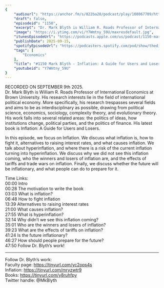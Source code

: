 ```yaml
---
{
	"audiourl": "https://anchor.fm/s/822ba20/podcast/play/108067709/https%3A%2F%2Fd3ctxlq1ktw2nl.cloudfront.net%2Fstaging%2F2025-8-9%2Ff503754f-695a-bfd3-5432-4bb2cea1c85a.m4a",
	"draft": false,
	"episodeid": "1150",
	"excerpt": "Dr. Mark Blyth is William R. Roads Professor of International Economics at Brown University. His research interests lie in the field of international political economy. More specifically, his research trespasses several fields and aims to be as interdisciplinary as possible, drawing from political science, economics, sociology, complexity theory, and evolutionary theory. His work falls into several related areas: the politics of ideas, how institutions change, political parties, and the politics of finance. His latest book is Inflation: A Guide for Users and Losers.",
	"image": "https://i.ytimg.com/vi/Y7Wmtny_59U/maxresdefault.jpg",
	"itunesEpisodeUrl": "https://podcasts.apple.com/us/podcast/1150-mark-blyth-inflation-a-guide-for-users-and-losers/id1451347236?i=1000726946101&uo=4",
	"publishDate": 2025-09-15,
	"spotifyEpisodeUrl": "https://podcasters.spotify.com/pod/show/thedissenter/episodes/1150-Mark-Blyth---Inflation-A-Guide-for-Users-and-Losers-e380fdt",
	"tags": [
		"Economics"
	],
	"title": "#1150 Mark Blyth - Inflation: A Guide for Users and Losers",
	"youtubeid": "Y7Wmtny_59U"
}
---
```

RECORDED ON SEPTEMBER 9th 2025.  
Dr. Mark Blyth is William R. Roads Professor of International Economics at Brown University. His research interests lie in the field of international political economy. More specifically, his research trespasses several fields and aims to be as interdisciplinary as possible, drawing from political science, economics, sociology, complexity theory, and evolutionary theory. His work falls into several related areas: the politics of ideas, how institutions change, political parties, and the politics of finance. His latest book is Inflation: A Guide for Users and Losers.

In this episode, we focus on Inflation. We discuss what inflation is, how to fight it, alternatives to raising interest rates, and what causes inflation. We talk about hyperinflation, and where there is a risk of the current inflation turning into hyperinflation. We discuss why we did not see this inflation coming, who the winners and losers of inflation are, and the effects of tariffs and trade wars on inflation. Finally, we discuss whether the future will be inflationary, and what people can do to prepare for it.

Time Links:  
<time>00:00</time> Intro  
<time>00:28</time> The motivation to write the book  
<time>03:03</time> What is inflation?  
<time>06:48</time> How to fight inflation  
<time>13:39</time> Alternatives to raising interest rates  
<time>21:00</time> What causes inflation?  
<time>27:55</time> What is hyperinflation?  
<time>32:14</time> Why didn’t we see this inflation coming?  
<time>35:01</time> Who are the winners and losers of inflation?  
<time>39:23</time> What are the effects of tariffs on inflation?  
<time>41:24</time> Is the future inflationary?  
<time>46:27</time> How should people prepare for the future?  
<time>47:50</time> Follow Dr. Blyth’s work!

---

Follow Dr. Blyth’s work:  
Faculty page: https://tinyurl.com/yc2ops4s  
Inflation: https://tinyurl.com/mryzwtr9  
Books: https://tinyurl.com/y8ruhfpy  
Twitter handle: @MkBlyth
